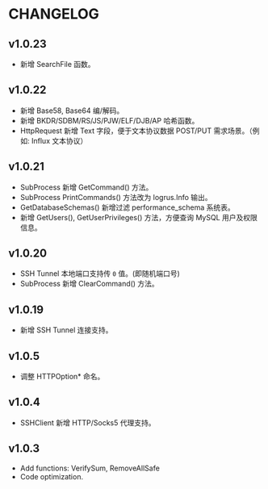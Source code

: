 # CHANGELOG

## v1.0.23

* 新增 SearchFile 函数。

## v1.0.22

* 新增 Base58, Base64 编/解码。
* 新增 BKDR/SDBM/RS/JS/PJW/ELF/DJB/AP 哈希函数。
* HttpRequest 新增 Text 字段，便于文本协议数据 POST/PUT 需求场景。（例如: Influx 文本协议）

## v1.0.21

* SubProcess 新增 GetCommand() 方法。
* SubProcess PrintCommands() 方法改为 logrus.Info 输出。
* GetDatabaseSchemas() 新增过滤 performance_schema 系统表。
* 新增 GetUsers(), GetUserPrivileges() 方法，方便查询 MySQL 用户及权限信息。

## v1.0.20

* SSH Tunnel 本地端口支持传 `0` 值。(即随机端口号)
* SubProcess 新增 ClearCommand() 方法。

## v1.0.19

* 新增 SSH Tunnel 连接支持。

## v1.0.5

* 调整 HTTPOption* 命名。

## v1.0.4

* SSHClient 新增 HTTP/Socks5 代理支持。

## v1.0.3

* Add functions: VerifySum, RemoveAllSafe
* Code optimization.
